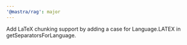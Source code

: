 ```yaml
---
'@mastra/rag': major
---
```


Add LaTeX chunking support by adding a case for Language.LATEX in getSeparatorsForLanguage.
